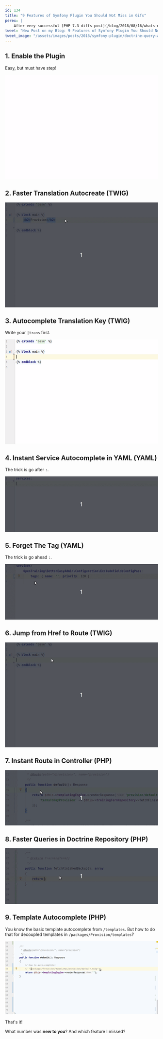 ```yaml
---
id: 134
title: "9 Features of Symfony Plugin You Should Not Miss in Gifs"
perex: |
    After very successful [PHP 7.3 diffs post](/blog/2018/08/16/whats-new-in-php-73-in-30-seconds-in-diffs/), let's dive to gifs of [Symfony Plugin](https://plugins.jetbrains.com/plugin/7219-symfony-plugin). You might know them, but they **might surprise you like they did surprise me**. Let's go! 
tweet: "New Post on my Blog: 9 Features of Symfony Plugin You Should Not Miss in Gifs #phpstorm #symfony #gifs #learnIn30secs"
tweet_image: "/assets/images/posts/2018/symfony-plugin/doctrine-query-autocomplete.gif"
---
```


## 1. Enable the Plugin

Easy, but must have step!

<img src="/assets/images/posts/2018/symfony-plugin/enable.gif" class="img-thumbnail">

<br>

## 2. Faster Translation Autocreate (TWIG)

<img src="/assets/images/posts/2018/symfony-plugin/translate-add-key.gif" class="img-thumbnail">

<br>

## 3. Autocomplete Translation Key (TWIG)

Write your `|trans` first.

<img src="/assets/images/posts/2018/symfony-plugin/translate-autocomplete.gif" class="img-thumbnail">
 
<br>

## 4. Instant Service Autocomplete in YAML  (YAML)

The trick is go after `:`.

<img src="/assets/images/posts/2018/symfony-plugin/yaml-class.gif" class="img-thumbnail">

<br>

## 5. Forget The Tag (YAML) 

The trick is go ahead `:`.

<img src="/assets/images/posts/2018/symfony-plugin/yaml-tag.gif" class="img-thumbnail">

<br>

## 6. Jump from Href to Route (TWIG)

<img src="/assets/images/posts/2018/symfony-plugin/route-in-twig.gif" class="img-thumbnail">

<br>

## 7. Instant Route in Controller (PHP)

<img src="/assets/images/posts/2018/symfony-plugin/route-in-php.gif" class="img-thumbnail">

<br>

## 8. Faster Queries in Doctrine Repository (PHP)

<img src="/assets/images/posts/2018/symfony-plugin/doctrine-query-autocomplete.gif" class="img-thumbnail">

<br>

## 9. Template Autocomplete (PHP)

You know the basic template autocomplete from `/templates`. But how to do that for decoupled templates in `/packages/Provision/templates`?

<img src="/assets/images/posts/2018/symfony-plugin/template-elsewhere.gif" class="img-thumbnail">

<br>

That's it!

What number was **new to you**? And which feature I missed?
